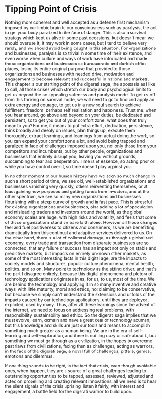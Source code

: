# Tipping Point of Crisis

Nothing more coherent and well accepted as a defense first mechanism imposed by our limbic brain to our consciousness such as paralysis, the act to get your body paralized in the face of danger. This is also a survival strategy which kept us alive in some past occasions, but doesn't mean we should overuse it, it may work in some cases, but I tend to believe very rarely, and we should avoid being caught in this situation. For organizations and businesses, paralysis is so trivial in some time of their existence, and even worse when culture and ways of work have intoxicated and made those organizations and businesses so bureaucratic and darkish office places, losing its entire original purpose that provided to those organizations and businesses with needed drive, motivation and engagement to become relevant and successful in nations and markets. This chapter is our starting point of the digerati saga, the apostasis as I like to call, all those crises which stretch our body and psychological limits to get us beyond the so appealing safeness and paralysis mode. To get us off from this thriving on survival mode, we will need to go to find and apply an extra energy and courage,  to get us in a new soul search to achieve fulfilment, freedom, perhaps self realization and happiness. Trust me, when you hear around, go above and beyond on your duties, be dedicated and persistent, so to get you out of your comfort zone, what does that truly mean to you? For me, it means to put extra effort, dedication, persistence, think broadly and deeply on issues, plan things up, execute them thoroughly, extract learnings, and learnings from actual doing the work, so you can expand your comfort zone a lot, and avoid being trapped and paralized in face of challenges imposed upon you, not only those from your competitors and incumbents, but by other people, organizations and businesses that entirely disrupt you, leaving you without grounds, succumbing to fear and desperation. Time is of essence, so acting prior or while you have control over it, so time doesn't play against you.

In no other moment of our human history have we seen so much change in such a short period of time, we see old, well-established organizations and businesses vanishing very quickly, others reinventing themselves, or at least gaining new purposes and getting funds from investors, and at the other spectrum, we see so many new organizations and businesses flourishing with a steep curve of growth and in fast pace. This is stressful for existing organizations and businesses, also adding a lot of speculation and misleading traders and investors around the world, as the global economy scales are huge, with high risks and volatility, and feels that some of those organizations stand on bare faith alone. However all those changes feel and fuel positiveness to citizens and consumers, as we are benefitting dramatically from this continual and adaptive services delivered to us. On the other hand, there is a lot of collateral damage, as through a globalized economy, every trade and transaction from disparate businesses are so connected, that any failure or success has an impact not only on stable and predictive markets, but impacts on entirely unknown other markets, as some of the most interesting facts in this digital age, are the impacts to society models and structures, popular culture phenomena, mental health, politics, and so on. Many point to technology as the sitting driver, and that's the part I disagree entirely, because this digital phenomena and pletora of technology applications originates in us, for us, to us, most of the time. We are behind the technology and applying it in so many inventive and creative ways, with little maturity, moral and ethics, not claiming to be conservative, but because we simply can't understand the extensions and unfolds of the impacts caused by our technology applications, until they are deployed, exploited, used by many. Thus, after all these learnings since the advent of the internet, we need to focus on addressing real problems, with responsibility, sustainability and ethics. So the digerati saga implies that we must evolve, learn, domain and have a great deal of technology acumen, but this knowledge and skills are just our tools and means to accomplish something much greater as a human being. We are in the era of self-learning and self-exploration, and there is nothing cozy or safe about it, but something we must go through as a civilization, in the hopes to overcome past flaws from civilizations, facing then as challenges, acting as warriors, in the face of the digerati saga, a novel full of challenges, pitfalls, games, emotions and dilemmas.

If one thing sounds to be right, is the fact that crisis, even though avoidable ones, when happen, they are a source of a great challenges leading to outstanding opportunities to be tapped, assessed, reviewed, adjusted and acted on propelling and creating relevant innovations, all we need is to hear the silent signals of the crisis uprising, listen it fairly, with interest and engagement, a battle field for the digerati warrior to build upon.
